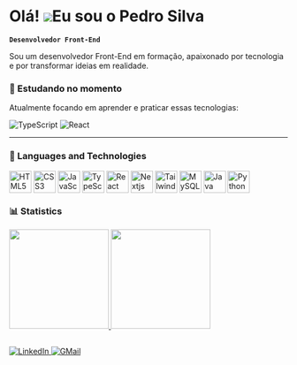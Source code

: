 Olá! ![](https://user-images.githubusercontent.com/18350557/176309783-0785949b-9127-417c-8b55-ab5a4333674e.gif)Eu sou o Pedro Silva
===================================================================================================================================

**`Desenvolvedor Front-End`**

Sou um desenvolvedor Front-End em formação, apaixonado por tecnologia e por transformar ideias em realidade.

### 🌱 Estudando no momento
Atualmente focando em aprender e praticar essas tecnologias:
<p align="left">
  <img src="https://img.shields.io/badge/TypeScript-007ACC?style=for-the-badge&logo=typescript&logoColor=white" alt="TypeScript" />
  <img src="https://img.shields.io/badge/React-20232A?style=for-the-badge&logo=react&logoColor=61DAFB" alt="React" />
</p>

---

### 🚀 Languages and Technologies
<div style="display: inline-block;">
  <img 
    align="center" 
    alt="HTML5"
    title="HTML5"
    height="40"
    width="40"
    src="https://cdn.jsdelivr.net/gh/devicons/devicon@latest/icons/html5/html5-original.svg"
  >
   <img 
    align="center" 
    alt="CSS3"
    title="CSS3"
    height="40"
    width="40"
    src="https://cdn.jsdelivr.net/gh/devicons/devicon@latest/icons/css3/css3-original.svg"
  >
  <img 
    align="center" 
    alt="JavaScript"
    title="JavaScript"
    height="40"
    width="40"
    src="https://cdn.jsdelivr.net/gh/devicons/devicon@latest/icons/javascript/javascript-original.svg"
  >
  <img 
    align="center" 
    alt="TypeScript"
    title="TypeScript"
    height="40"
    width="40"
    src="https://cdn.jsdelivr.net/gh/devicons/devicon@latest/icons/typescript/typescript-original.svg"
  >
  <img 
    align="center" 
    alt="React"
    title="React"
    height="40"
    width="40"
    src="https://cdn.jsdelivr.net/gh/devicons/devicon@latest/icons/react/react-original.svg"
  >
  <img 
    align="center" 
    alt="Nextjs"
    title="Nextjs"
    height="40"
    width="40"
    src="https://cdn.jsdelivr.net/gh/devicons/devicon@latest/icons/nextjs/nextjs-original.svg"
  >
  <img 
    align="center" 
    alt="Tailwind"
    title="Tailwind"
    height="40"
    width="40"
    src="https://cdn.jsdelivr.net/gh/devicons/devicon@latest/icons/tailwindcss/tailwindcss-original.svg"
  >
  <img 
    align="center" 
    alt="MySQL"
    title="MySQL"
    height="40"
    width="40"
    src="https://cdn.jsdelivr.net/gh/devicons/devicon@latest/icons/mysql/mysql-original.svg"
  >
  <img 
    align="center" 
    alt="Java"
    title="Java"
    height="40"
    width="40"
    src="https://cdn.jsdelivr.net/gh/devicons/devicon@latest/icons/java/java-original.svg"
  >
    <img 
    align="center" 
    alt="Python"
    title="Python"
    height="40"
    width="40"
    src="https://cdn.jsdelivr.net/gh/devicons/devicon@latest/icons/python/python-original.svg"
  >
</div>

### 📊 Statistics
<div> 
  <a href="https://github.com/silvapedrodev">
  <img height="180em" src="https://github-readme-stats.vercel.app/api?username=silvapedrodev&show_icons=true&theme=nightowl&include_all_commits=flase"/>
  <img height="180em" src="https://github-readme-stats.vercel.app/api/top-langs/?username=silvapedrodev&theme=nightowl&layout=compact&custom_title=Most%20Used%20Languages&langs_count=8"/>
</div>

##

 <div>
  <a href="https://www.linkedin.com/in/py-pedrosilva/" target="_blank">
    <img src="https://img.shields.io/badge/LinkedIn-0077B5?style=for-the-badge&logo=linkedin&logoColor=white" alt="LinkedIn">
  </a>
   <a href="mailto:py.pedrosilva@gmail.com" target="_blank">
    <img src="https://img.shields.io/badge/Gmail-D14836?style=for-the-badge&logo=gmail&logoColor=white" alt="GMail">
  </a>
</div>
